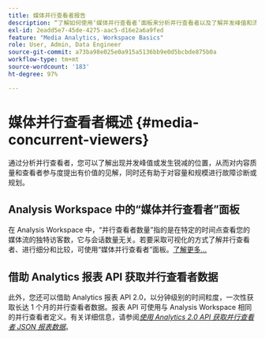```yaml
---
title: 媒体并行查看者报告
description: “了解如何使用‘媒体并行查看者’面板来分析并行查看者以及了解并发峰值和流失。”
exl-id: 2eadd5e7-45de-4275-aac5-d16e2a6a9fed
feature: "Media Analytics, Workspace Basics"
role: User, Admin, Data Engineer
source-git-commit: a73ba98e025e0a915a5136bb9e0d5bcbde875b0a
workflow-type: tm+mt
source-wordcount: '183'
ht-degree: 97%

---
```


# 媒体并行查看者概述 {#media-concurrent-viewers}

通过分析并行查看者，您可以了解出现并发峰值或发生锐减的位置，从而对内容质量和查看者参与度提出有价值的见解，同时还有助于对容量和规模进行故障诊断或规划。

## Analysis Workspace 中的“媒体并行查看者”面板

在 Analysis Workspace 中，“并行查看者数量”指的是在特定的时间点查看您的媒体流的独特访客数，它与会话数量无关。若要采取可视化的方式了解并行查看者、进行细分和比较，可使用“媒体并行查看者”面板。[了解更多...](https://experienceleague.adobe.com/docs/analytics/analyze/analysis-workspace/panels/media-concurrent-viewers.html?lang=zh-Hans)

## 借助 Analytics 报表 API 获取并行查看者数据

此外，您还可以借助 Analytics 报表 API 2.0，以分钟级别的时间粒度，一次性获取长达 1 个月的并行查看者数据。报表 API 可使用与 Analysis Workspace 相同的并行查看者定义。有关详细信息，请参阅&#x200B;[_*使用 Analytics 2.0 API 获取并行查看者 JSON 报表数据*_](/help/reporting/reports-and-analytics/get-concurrent-json20.md)。
